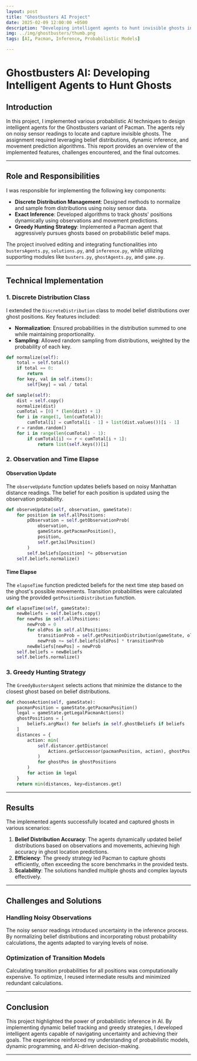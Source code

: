 ```yaml
---
layout: post  
title: "Ghostbusters AI Project"  
date: 2025-02-09 12:00:00 +0500  
description: "Developing intelligent agents to hunt invisible ghosts in the Ghostbusters Pacman variant."  
img: ../img/ghostbusters/thumb.png  
tags: [AI, Pacman, Inference, Probabilistic Models]  

---
```

# Ghostbusters AI: Developing Intelligent Agents to Hunt Ghosts  

## Introduction  

In this project, I implemented various probabilistic AI techniques to design intelligent agents for the Ghostbusters variant of Pacman. The agents rely on noisy sensor readings to locate and capture invisible ghosts. The assignment required leveraging belief distributions, dynamic inference, and movement prediction algorithms. This report provides an overview of the implemented features, challenges encountered, and the final outcomes.  

---

## Role and Responsibilities  

I was responsible for implementing the following key components:  

- **Discrete Distribution Management**: Designed methods to normalize and sample from distributions using noisy sensor data.  
- **Exact Inference**: Developed algorithms to track ghosts' positions dynamically using observations and movement predictions.  
- **Greedy Hunting Strategy**: Implemented a Pacman agent that aggressively pursues ghosts based on probabilistic belief maps.  

The project involved editing and integrating functionalities into `bustersAgents.py`, `solutions.py`, and `inference.py`, while utilizing supporting modules like `busters.py`, `ghostAgents.py`, and `game.py`.  

---

## Technical Implementation  

### 1. **Discrete Distribution Class**  

I extended the `DiscreteDistribution` class to model belief distributions over ghost positions. Key features included:  

- **Normalization**: Ensured probabilities in the distribution summed to one while maintaining proportionality.  
- **Sampling**: Allowed random sampling from distributions, weighted by the probability of each key.  

```python
def normalize(self):
    total = self.total()
    if total == 0:
        return
    for key, val in self.items():
        self[key] = val / total
```

```python
def sample(self):
    dist = self.copy()
    normalize(dist)
    cumTotal = [0] * (len(dist) + 1)
    for i in range(1, len(cumTotal)):
        cumTotal[i] = cumTotal[i - 1] + list(dist.values())[i - 1]
    r = random.random()
    for i in range(len(cumTotal) - 1):
        if cumTotal[i] <= r < cumTotal[i + 1]:
            return list(self.keys())[i]
```

### 2. **Observation and Time Elapse**  

#### Observation Update  

The `observeUpdate` function updates beliefs based on noisy Manhattan distance readings. The belief for each position is updated using the observation probability.  

```python
def observeUpdate(self, observation, gameState):
    for position in self.allPositions:
        pObservation = self.getObservationProb(
            observation,
            gameState.getPacmanPosition(),
            position,
            self.getJailPosition()
        )
        self.beliefs[position] *= pObservation
    self.beliefs.normalize()
```

#### Time Elapse  

The `elapseTime` function predicted beliefs for the next time step based on the ghost's possible movements. Transition probabilities were calculated using the provided `getPositionDistribution` function.  

```python
def elapseTime(self, gameState):
    newBeliefs = self.beliefs.copy()
    for newPos in self.allPositions:
        newProb = 0
        for oldPos in self.allPositions:
            transitionProb = self.getPositionDistribution(gameState, oldPos)[newPos]
            newProb += self.beliefs[oldPos] * transitionProb
        newBeliefs[newPos] = newProb
    self.beliefs = newBeliefs
    self.beliefs.normalize()
```

### 3. **Greedy Hunting Strategy**  

The `GreedyBustersAgent` selects actions that minimize the distance to the closest ghost based on belief distributions.  

```python
def chooseAction(self, gameState):
    pacmanPosition = gameState.getPacmanPosition()
    legal = gameState.getLegalPacmanActions()
    ghostPositions = [
        beliefs.argMax() for beliefs in self.ghostBeliefs if beliefs
    ]
    distances = {
        action: min(
            self.distancer.getDistance(
                Actions.getSuccessor(pacmanPosition, action), ghostPos
            )
            for ghostPos in ghostPositions
        )
        for action in legal
    }
    return min(distances, key=distances.get)
```

---

## Results  

The implemented agents successfully located and captured ghosts in various scenarios:  

1. **Belief Distribution Accuracy**: The agents dynamically updated belief distributions based on observations and movements, achieving high accuracy in ghost location predictions.  
2. **Efficiency**: The greedy strategy led Pacman to capture ghosts efficiently, often exceeding the score benchmarks in the provided tests.  
3. **Scalability**: The solutions handled multiple ghosts and complex layouts effectively.  

---

## Challenges and Solutions  

### Handling Noisy Observations  

The noisy sensor readings introduced uncertainty in the inference process. By normalizing belief distributions and incorporating robust probability calculations, the agents adapted to varying levels of noise.  

### Optimization of Transition Models  

Calculating transition probabilities for all positions was computationally expensive. To optimize, I reused intermediate results and minimized redundant calculations.  

---

## Conclusion  

This project highlighted the power of probabilistic inference in AI. By implementing dynamic belief tracking and greedy strategies, I developed intelligent agents capable of navigating uncertainty and achieving their goals. The experience reinforced my understanding of probabilistic models, dynamic programming, and AI-driven decision-making.  

---

